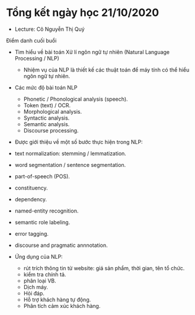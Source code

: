 # Tổng kết ngày học 21/10/2020

- Lecture: Cô Nguyễn Thị Quý

Điểm danh cuối buổi

- Tìm hiểu về bài toán Xử lí ngôn ngữ tự nhiên (Natural Language Processing / NLP)
  - Nhiệm vụ của NLP là thiết kế các thuật toán để máy tính có thể hiểu ngôn ngữ tự nhiên.
  
- Các mức độ bài toán NLP
  - Phonetic / Phonological analysis (speech).
  - Token (text) / OCR.
  - Morphological analysis.
  - Syntactic analysis.
  - Semantic analysis.
  - Discourse processing.
  
 - Được giới thiệu về một số bước thực hiện trong NLP:
  - text normalization: stemming / lemmatization.
  - word segmentation / sentence segmentation.
  - part-of-speech (POS).
  - constituency.
  - dependency.
  - named-entity recognition.
  - semantic role labeling.
  - error tagging.
  - discourse and pragmatic annnotation.
  
- Ứng dụng của NLP:
  - rút trích thông tin từ website: giá sản phẩm, thời gian, tên tổ chức.
  - kiểm tra chính tả.
  - phân loại VB.
  - Dịch máy.
  - Hỏi đáp.
  - Hỗ trợ khách hàng tự động.
  - Phân tích cảm xúc khách hàng.
